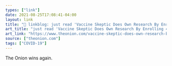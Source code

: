 ```yaml
---
types: ["link"]
date: 2021-08-25T17:08:41-04:00
layout: link
title: "🔗 linkblog: just read 'Vaccine Skeptic Does Own Research By Enrolling 45,000 Friends In Double-Blind Clinical Trial'"
art_title: "just read 'Vaccine Skeptic Does Own Research By Enrolling 45,000 Friends In Double-Blind Clinical Trial"
art_link: "https://www.theonion.com/vaccine-skeptic-does-own-research-by-enrolling-45-000-f-1847556258"
source: ["theonion.com"]
tags: ["COVID-19"]
---
```

The Onion wins again.

